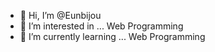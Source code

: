 - 👋 Hi, I’m @Eunbijou
- 👀 I’m interested in ... Web Programming
- 🌱 I’m currently learning ... Web Programming

<!---
Eunbijou/Eunbijou is a ✨ special ✨ repository because its `README.md` (this file) appears on your GitHub profile.
You can click the Preview link to take a look at your changes.
--->
